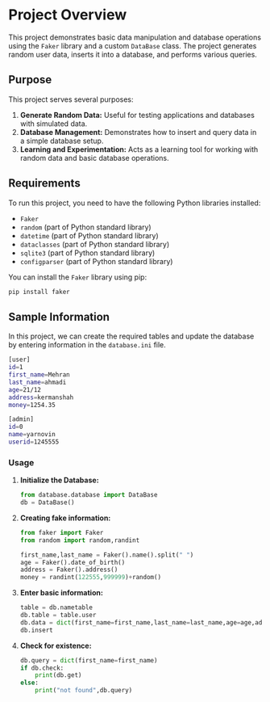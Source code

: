 # Project Overview

This project demonstrates basic data manipulation and database operations using the `Faker` library and a custom `DataBase` class. The project generates random user data, inserts it into a database, and performs various queries.

## Purpose

This project serves several purposes:

1. **Generate Random Data:** Useful for testing applications and databases with simulated data.
2. **Database Management:** Demonstrates how to insert and query data in a simple database setup.
3. **Learning and Experimentation:** Acts as a learning tool for working with random data and basic database operations.

## Requirements

To run this project, you need to have the following Python libraries installed:

- `Faker`
- `random` (part of Python standard library)
- `datetime` (part of Python standard library)
- `dataclasses` (part of Python standard library)
- `sqlite3` (part of Python standard library)
- `configparser` (part of Python standard library)

You can install the `Faker` library using pip:

```bash
pip install faker
```

## Sample Information
In this project, we can create the required tables and update the database by entering information in the `database.ini` file.
```bash
[user]
id=1
first_name=Mehran
last_name=ahmadi
age=21/12
address=kermanshah
money=1254.35

[admin]
id=0
name=yarnovin
userid=1245555
```

### Usage
1. **Initialize the Database:**
    ```python
    from database.database import DataBase
    db = DataBase()
    ```

2. **Creating fake information:**
    ```python
    from faker import Faker
    from random import random,randint
    
    first_name,last_name = Faker().name().split(" ")
    age = Faker().date_of_birth()
    address = Faker().address()
    money = randint(122555,999999)+random()
    ```

3. **Enter basic information:**
   ```python
   table = db.nametable
   db.table = table.user
   db.data = dict(first_name=first_name,last_name=last_name,age=age,address=address,money=money)
   db.insert
    ```
   
5. **Check for existence:**
    ```python
    db.query = dict(first_name=first_name)
    if db.check:
        print(db.get)
    else:
        print("not found",db.query)
    ```
